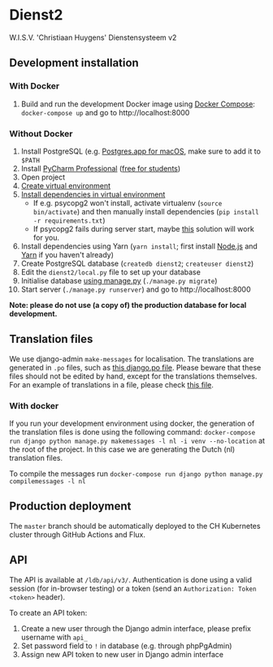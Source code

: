 # Dienst2

W.I.S.V. 'Christiaan Huygens'
Dienstensysteem v2

## Development installation

### With Docker

1. Build and run the development Docker image using [Docker Compose](https://docs.docker.com/compose/install/): `docker-compose up` and go to http://localhost:8000

### Without Docker

1. Install PostgreSQL (e.g. [Postgres.app for macOS](https://postgresapp.com), make sure to add it to `$PATH`
2. Install [PyCharm Professional](https://www.jetbrains.com/pycharm/) ([free for students](https://www.jetbrains.com/student/))
3. Open project
4. [Create virtual environment](https://www.jetbrains.com/pycharm/help/creating-virtual-environment.html)
5. [Install dependencies in virtual environment](https://www.jetbrains.com/pycharm/help/resolving-unsatisfied-dependencies.html)
   * If e.g. psycopg2 won't install, activate virtualenv (`source bin/activate`) and then manually install dependencies (`pip install -r requirements.txt`)
   * If psycopg2 fails during server start, maybe [this](http://stackoverflow.com/questions/28515972/problems-using-psycopg2-on-mac-os-yosemite) solution will work for you.
6. Install dependencies using Yarn (`yarn install`; first install [Node.js][nodejs] and [Yarn][yarn] if you haven't already)
7. Create PostgreSQL database (`createdb dienst2`; `createuser dienst2`)
8. Edit the `dienst2/local.py` file to set up your database
9. Initialise database [using manage.py](https://www.jetbrains.com/pycharm/help/running-tasks-of-manage-py-utility.html) (`./manage.py migrate`)
10. Start server (`./manage.py runserver`) and go to http://localhost:8000

**Note: please do not use (a copy of) the production database for local development.**

## Translation files

We use django-admin `make-messages` for localisation.
The translations are generated in `.po` files, such as [this django.po file](dienst2/locale/nl/LC_MESSAGES/django.po).
Please beware that these files should not be edited by hand, except for the translations themselves.
For an example of translations in a file, please check [this file](ldb/templates/ldb/person_confirm_delete.html).

### With docker

If you run your development environment using docker, the generation of the translation files is done using the following command:
`docker-compose run django python manage.py makemessages -l nl -i venv --no-location` at the root of the project.
In this case we are generating the Dutch (nl) translation files.

To compile the messages run `docker-compose run django python manage.py compilemessages -l nl`

## Production deployment

The `master` branch should be automatically deployed to the CH Kubernetes cluster through GitHub Actions and Flux.

## API

The API is available at `/ldb/api/v3/`. Authentication is done using a valid session (for in-browser testing) or a token (send an `Authorization: Token <token>` header).

To create an API token:

1. Create a new user through the Django admin interface, please prefix username with `api_`
2. Set password field to `!` in database (e.g. through phpPgAdmin)
3. Assign new API token to new user in Django admin interface

[nodejs]: https://nodejs.org/ "Node.js"
[yarn]:   https://yarnpkg.com/lang/en/docs/install "Yarn"
